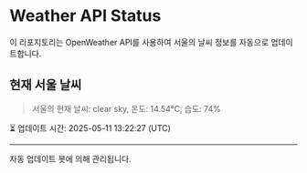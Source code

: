 
# Weather API Status

이 리포지토리는 OpenWeather API를 사용하여 서울의 날씨 정보를 자동으로 업데이트합니다.

## 현재 서울 날씨
> 서울의 현재 날씨: clear sky, 온도: 14.54°C, 습도: 74%

⏳ 업데이트 시간: 2025-05-11 13:22:27 (UTC)

---
자동 업데이트 봇에 의해 관리됩니다.
